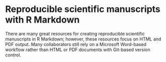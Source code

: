 # Reproducible scientific manuscripts with R Markdown

There are many great resources for creating reproducible scientific manuscripts in R Markdown; however, these resources focus on HTML and PDF output.
Many collaborators still rely on a Microsoft Word-based workflow rather than HTML or PDF documents with Git-based version control.
